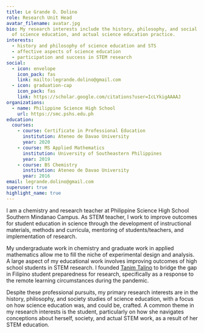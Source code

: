 ```yaml
---
title: Le Grande O. Dolino
role: Research Unit Head
avatar_filename: avatar.jpg
bio: My research interests include the history, philosophy, and social studies
  of science education, and actual science education practice.
interests:
  - history and philosophy of science education and STS
  - affective aspects of science education
  - participation and success in STEM research
social:
  - icon: envelope
    icon_pack: fas
    link: mailto:legrande.dolino@gmail.com
  - icon: graduation-cap
    icon_pack: fas
    link: https://scholar.google.com/citations?user=IcLYkigAAAAJ
organizations:
  - name: Philippine Science High School
    url: https://smc.pshs.edu.ph
education:
  courses:
    - course: Certificate in Professional Education
      institution: Ateneo de Davao University
      year: 2020
    - course: MS Applied Mathematics
      institution: University of Southeastern Philippines
      year: 2019
    - course: BS Chemistry
      institution: Ateneo de Davao University
      year: 2016
email: legrande.dolino@gmail.com
superuser: true
highlight_name: true
---
```

I am a chemistry and research teacher at Philippine Science High School Southern Mindanao Campus. As STEM teacher, I work to improve outcomes for student education in science through the development of instructional materials, methods and curricula, mentoring of students/teachers, and implementation of research.

My undergraduate work in chemistry and graduate work in applied mathematics allow me to fill the niche of experimental design and analysis. A large aspect of my educational work involves improving outcomes of high school students in STEM research. I founded [Tanim Talino](http://tanimtalino.org) to bridge the gap in Filipino student preparedness for research, specifically as a response to the remote learning circumstances during the pandemic.

Despite these professional pursuits, my primary research interests are in the history, philosophy, and society studies of science education, with a focus on how science education was, and could be, crafted. A common theme in my research interests is the student, particularly on how she navigates conceptions about herself, society, and actual STEM work, as a result of her STEM education.
